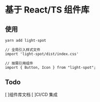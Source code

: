 # 基于 React/TS 组件库

## 使用
```
yarn add light-spot

// 全局引入样式文件
import 'light-spot/dist/index.css'

// 按需引用组件
import { Button, Icon } from "light-spot";
```


## Todo

[ ]组件库文档
[ ]CI/CD 集成

